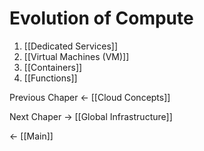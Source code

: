 # Evolution of Compute

1. [[Dedicated Services]]
2. [[Virtual Machines (VM)]]
3. [[Containers]]
4. [[Functions]]

Previous Chaper <- [[Cloud Concepts]]

Next Chaper -> [[Global Infrastructure]]

<- [[Main]]